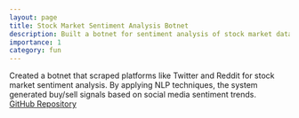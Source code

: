 ```yaml
---
layout: page
title: Stock Market Sentiment Analysis Botnet
description: Built a botnet for sentiment analysis of stock market data.
importance: 1
category: fun
---
```


Created a botnet that scraped platforms like Twitter and Reddit for stock market sentiment analysis. By applying NLP techniques, the system generated buy/sell signals based on social media sentiment trends.  
[GitHub Repository](https://github.com/Computer-Engineering-Department-Archive/CE307-SE1-C3PO)
